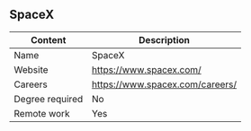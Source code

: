 ## SpaceX

Content|Description
-|-
Name|SpaceX
Website|https://www.spacex.com/
Careers|https://www.spacex.com/careers/
Degree required|No
Remote work|Yes

